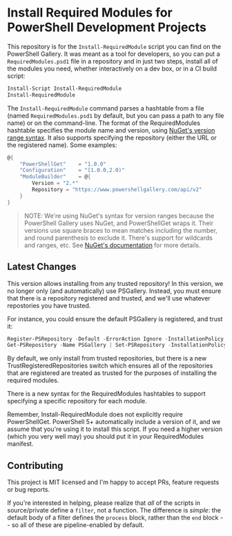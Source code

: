 # Install Required Modules for PowerShell Development Projects

This repository is for the `Install-RequiredModule` script you can find on the PowerShell Gallery. It was meant as a tool for developers, so you can put a `RequiredModules.psd1` file in a repository and in just two steps, install all of the modules you need, whether interactively on a dev box, or in a CI build script:


```PowerShell
Install-Script Install-RequiredModule
Install-RequiredModule
```

The `Install-RequiredModule` command parses a hashtable from a file (named `RequiredModules.psd1` by default, but you can pass a path to any file name) or on the command-line. The format of the RequiredModules hashtable specifies the module name and version, using [NuGet's version range syntax](https://docs.microsoft.com/en-us/nuget/concepts/package-versioning#version-ranges-and-wildcards). It also supports specifying the repository (either the URL or the registered name). Some examples:

```PowerShell
@{
    "PowerShellGet"    = "1.0.0"
    "Configuration"    = "[1.0.0,2.0)"
    "ModuleBuilder"    = @{
        Version = "2.*"
        Repository = "https://www.powershellgallery.com/api/v2"
    }
}
```

> NOTE: We're using NuGet's syntax for version ranges because the PowerShell Gallery uses NuGet, and PowerShellGet wraps it. Their versions use square braces to mean matches including the number, and round parenthesis to exclude it. There's support for wildcards and ranges, etc. See [NuGet's documentation](https://docs.microsoft.com/en-us/nuget/concepts/package-versioning#version-ranges-and-wildcards) for more details.


## Latest Changes

This version allows installing from any trusted repository! In this version, we no longer only (and automatically) use PSGallery. Instead, you must ensure that there is a repository registered and trusted, and we'll use whatever repostories you have trusted.

For instance, you could ensure the default PSGallery is registered, and trust it:

```PowerShell
Register-PSRepository -Default -ErrorAction Ignore -InstallationPolicy Trusted
Get-PSRepository -Name PSGallery | Set-PSRepository -InstallationPolicy Trusted
```

By default, we only install from trusted repositories, but there is a new TrustRegisteredRepositories switch which ensures all of the repositories that are registered are treated as trusted for the purposes of installing the required modules.

There is a new syntax for the RequiredModules hashtables to support specifying a specific repository for each module.

Remember, Install-RequiredModule does not explicitly require PowerShellGet. PowerShell 5+ automatically include a version of it, and we assume that you're using it to install this script. If you need a higher version (which you very well may) you should put it in your RequiredModules manifest.

## Contributing

This project is MIT licensed and I'm happy to accept PRs, feature requests or bug reports.

If you're interested in helping, please realize that _all_ of the scripts in source/private define a `filter`, not a function. The difference is _simple_: the default body of a filter defines the `process` block, rather than the `end` block -- so all of these are pipeline-enabled by default.